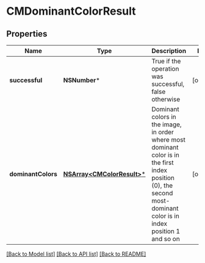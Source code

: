 # CMDominantColorResult

## Properties
Name | Type | Description | Notes
------------ | ------------- | ------------- | -------------
**successful** | **NSNumber*** | True if the operation was successful, false otherwise | [optional] 
**dominantColors** | [**NSArray&lt;CMColorResult&gt;***](CMColorResult.md) | Dominant colors in the image, in order where most dominant color is in the first index position (0), the second most-dominant color is in index position 1 and so on | [optional] 

[[Back to Model list]](../README.md#documentation-for-models) [[Back to API list]](../README.md#documentation-for-api-endpoints) [[Back to README]](../README.md)


